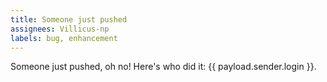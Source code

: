 ```yaml
---
title: Someone just pushed
assignees: Villicus-np
labels: bug, enhancement
---
```

Someone just pushed, oh no! Here's who did it: {{ payload.sender.login }}.
